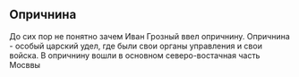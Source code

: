 
## Опричнина

До сих пор не понятно зачем Иван Грозный ввел опричнину.
Опричнина - особый царский удел, где были свои органы управления и свои войска.
В опричнину вошли в основном северо-востачная часть Мосввы